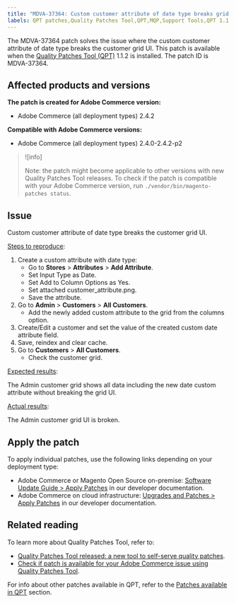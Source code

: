 ```yaml
---
title: "MDVA-37364: Custom customer attribute of date type breaks grid UI"
labels: QPT patches,Quality Patches Tool,QPT,MQP,Support Tools,QPT 1.1.2,Magento,Adobe Commerce,on-premise,cloud infrastructure,customer attribute,custom,grid UI,broken,2.4.0,2.4.0-p1,2.4.1,2.4.1-p1,2.4.2,2.4.2-p1,2.4.2-p2
---
```


The MDVA-37364 patch solves the issue where the custom customer attribute of date type breaks the customer grid UI. This patch is available when the [Quality Patches Tool (QPT)](https://support.magento.com/hc/en-us/articles/360047139492) 1.1.2 is installed. The patch ID is MDVA-37364.

## Affected products and versions

**The patch is created for Adobe Commerce version:**

* Adobe Commerce (all deployment types) 2.4.2

**Compatible with Adobe Commerce versions:**

* Adobe Commerce (all deployment types) 2.4.0-2.4.2-p2

>![info]
>
>Note: the patch might become applicable to other versions with new Quality Patches Tool releases. To check if the patch is compatible with your Adobe Commerce version, run `./vendor/bin/magento-patches status`.

## Issue

Custom customer attribute of date type breaks the customer grid UI.

<ins>Steps to reproduce</ins>:

1. Create a custom attribute with date type:
    * Go to **Stores** > **Attributes** > **Add Attribute**.
    * Set Input Type as Date.
    * Set Add to Column Options as Yes.
    * Set attached customer_attribute.png.
    * Save the attribute.
1. Go to **Admin** > **Customers** > **All Customers**.
    * Add the newly added custom attribute to the grid from the columns option.
1. Create/Edit a customer and set the value of the created custom date attribute field.
1. Save, reindex and clear cache.
1. Go to **Customers** > **All Customers**.
    * Check the customer grid.

<ins>Expected results</ins>:

The Admin customer grid shows all data including the new date custom attribute without breaking the grid UI.

<ins>Actual results</ins>:

The Admin customer grid UI is broken.

## Apply the patch

To apply individual patches, use the following links depending on your deployment type:	 

* Adobe Commerce or Magento Open Source on-premise: [Software Update Guide > Apply Patches](https://devdocs.magento.com/guides/v2.4/comp-mgr/patching/mqp.html) in our developer documentation.
* Adobe Commerce on cloud infrastructure: [Upgrades and Patches > Apply Patches](https://devdocs.magento.com/cloud/project/project-patch.html) in our developer documentation.

## Related reading

To learn more about Quality Patches Tool, refer to:

* [Quality Patches Tool released: a new tool to self-serve quality patches](https://support.magento.com/hc/en-us/articles/360047139492).
* [Check if patch is available for your Adobe Commerce issue using Quality Patches Tool](https://support.magento.com/hc/en-us/articles/360047125252).

For info about other patches available in QPT, refer to the [Patches available in QPT](https://support.magento.com/hc/en-us/sections/360010506631-Patches-available-in-MQP-tool-) section.
